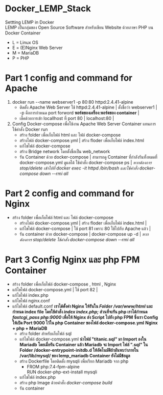 # Docker_LEMP_Stack
Settting LEMP in Docker \
LEMP เป็นกลุ่มของ Open Source Software สำหรับเขียน Website ด้วยภาษา PHP บน Docker Container
- L = Linux OS
- E = (E)Nginx Web Server
- M = MariaDB
- P = PHP

# Part 1 config and command for Apache

1. docker run --name webserver1 -p 80:80 httpd:2.4.41-alpine
    + ติดตั้ง Apache Web Server ใช้ httpd:2.4.41-alpine | ตั้งชื่อว่า webserver1 | -p คือการกำหนด port forword **พอร์ตของเครื่อง:พอร์ตของ container** |
    + เช็คด้วยการเข้า locallhost ที่ port 80 | localhost:80 | 
2. Config Docker-compose เพื่อใช้งาน Apache Web Server Container แทนการใช้คำสั่ง Docker run
    + สร้าง folder เพื่อเก็บไฟล์ html และ ไฟล์ docker-compose
    + สร้างไฟล์ docker-compose.yml | สร้าง floder เพื่อเก็บไฟล์ index.html
    + แก้ไขไฟล์ docker-compose
    + สร้าง Bridge network โดยตั้งชื่อเป็น web_network
    + รัน Container ด้วย docker-compose | สามารถดู Container ที่กำลังรันทั้งหมดที่ docker-compose.yml ดูแลได้ ใช้คำสั่ง docker-compose ps |
*หากต้องการ stop/delete เข้าไปที่ docker exec -it httpd /bin/bash และใช้คำสั่ง docker-compose down --rmi all*


# Part 2 config and command for Nginx

* สร้าง folder เพื่อเก็บไฟล์ html และ ไฟล์ docker-compose
    + สร้างไฟล์ docker-compose.yml | สร้าง floder เพื่อเก็บไฟล์ index.html |
    + แก้ไขไฟล์ docker-compose | ใช้ port 81 เพราะ 80 ใช้ไปกับ Apache แล้ว |
    + รัน container ด้วย docker-compose | docker-compose up -d |
*หากต้องการ stop/delete ใช้คำสั่ง docker-compose down --rmi all*

# Part 3 Config Nginx และ php FPM Container

* สร้าง folder เพื่อเก็บไฟล์ docker-compose , html , Nginx
* แก้ไขไฟล์ docker-compose.yml | ใช้ port 82 |
* แก้ไขไฟล์ index.php
* แก้ไขไฟล์ nginx.conf
* แก้ไขไฟล์ default.conf **เราได้ตั้งค่า Nginx ให้รันใน *Folder /var/www/html* และกำหนด index file โดยใช้คำสั่ง *index index.php;* ส่วนที่จะรัน php เราได้กำหนด *fastcgi_pass php:9000* เพื่อให้ Nginx ส่ง Script ไปยัง php FPM ซึ่งเรา Config ให้เปิด Port 9000 ไว้ใน php Container ของไฟล์ docker-compose.yml** 
**Nginx + php + MariaDB**
  * สร้าง folder สำหรับเก็บไฟล์ sql 
  * แก้ไขไฟล์ docker-compose.yml **นำไฟล์ "titanic.sql" มา Import ลงใน Mariadb โดยเมื่อรัน Container แล้ว Mariadb จะ Import ไฟล์ ".sql" ใน Folder /docker-entrypoint-initdb.d ให้อัตโนมัติถ้ามันพบว่าภายใน /var/lib/mysql/ ของ lemp_mariadb Container ยังไม่มีข้อมูล**
  * สร้าง Dockerfile โดยติดตั้ง mysqli เพื่อเรียก Mariadb จาก php 
    * FROM php:7.4-fpm-alpine\
      RUN docker-php-ext-install mysqli
  * แก้ไขไฟล์ index.php
  * สร้าง php Image ด้วยคำสั่ง *docker-compose build* 
  * รัน container 
